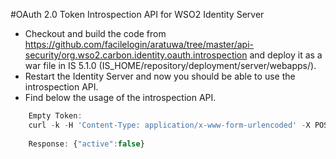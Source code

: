 #OAuth 2.0 Token Introspection API for WSO2 Identity Server

* Checkout and build the code from https://github.com/facilelogin/aratuwa/tree/master/api-security/org.wso2.carbon.identity.oauth.introspection  and deploy it as a war file in IS 5.1.0 (IS_HOME/repository/deployment/server/webapps/). 
* Restart the Identity Server and now you should be able to use the introspection API.
* Find below the usage of the introspection API. 

 ```javascript
     Empty Token:
     curl -k -H 'Content-Type: application/x-www-form-urlencoded' -X POST --data 'token=' https://localhost:9443/introspect
     
     Response: {"active":false} 
     
```
